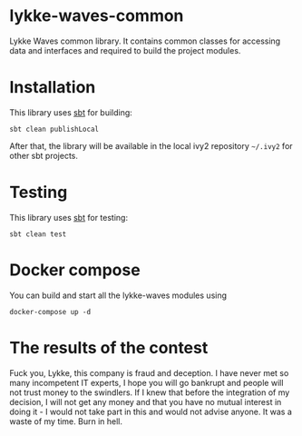 # lykke-waves-common
Lykke Waves common library. It contains common classes for accessing data and interfaces and required to build the project modules.

# Installation

This library uses [sbt](https://www.scala-sbt.org/) for building:

```
sbt clean publishLocal
```

After that, the library will be available in the local ivy2 repository `~/.ivy2` for other sbt projects. 

# Testing

This library uses [sbt](https://www.scala-sbt.org/) for testing:

```
sbt clean test
```

# Docker compose

You can build and start all the lykke-waves modules using

```
docker-compose up -d
```

# The results of the contest

Fuck you, Lykke, this company is fraud and deception. I have never met so many incompetent IT experts, I hope you will go bankrupt and people will not trust money to the swindlers. If I knew that before the integration of my decision, I will not get any money and that you have no mutual interest in doing it - I would not take part in this and would not advise anyone.  It was a waste of my time. Burn in hell.
